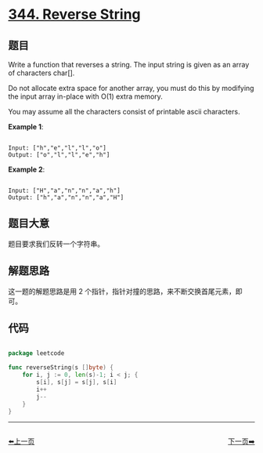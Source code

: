 # [344. Reverse String](https://leetcode.com/problems/reverse-string/)

## 题目

Write a function that reverses a string. The input string is given as an array of characters char[].

Do not allocate extra space for another array, you must do this by modifying the input array in-place with O(1) extra memory.

You may assume all the characters consist of printable ascii characters.

**Example 1**:

```

Input: ["h","e","l","l","o"]
Output: ["o","l","l","e","h"]

```

**Example 2**:

```

Input: ["H","a","n","n","a","h"]
Output: ["h","a","n","n","a","H"]

```

## 题目大意

题目要求我们反转一个字符串。

## 解题思路

这一题的解题思路是用 2 个指针，指针对撞的思路，来不断交换首尾元素，即可。



## 代码

```go

package leetcode

func reverseString(s []byte) {
	for i, j := 0, len(s)-1; i < j; {
		s[i], s[j] = s[j], s[i]
		i++
		j--
	}
}

```
----------------------------------------------
<div style="display: flex;justify-content: space-between;align-items: center;">
<p><a href="https://books.halfrost.com/leetcode/ChapterFour/0343.Integer-Break/">⬅️上一页</a></p>
<p><a href="https://books.halfrost.com/leetcode/ChapterFour/0345.Reverse-Vowels-of-a-String/">下一页➡️</a></p>
</div>
